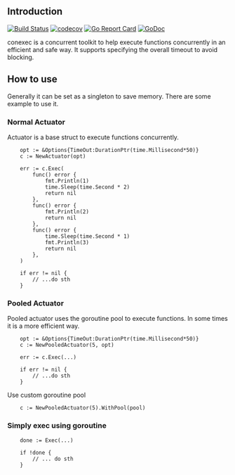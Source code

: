 ## Introduction
[![Build Status](https://travis-ci.org/ITcathyh/conexec.svg?branch=master)](https://travis-ci.org/ITcathyh/conexec)
[![codecov](https://codecov.io/gh/ITcathyh/conexec/branch/master/graph/badge.svg)](https://codecov.io/gh/ITcathyh/conexec)
[![Go Report Card](https://goreportcard.com/badge/github.com/ITcathyh/conexec)](https://goreportcard.com/report/github.com/ITcathyh/conexec)
[![GoDoc](https://godoc.org/github.com/ITcathyh/conexec?status.svg)](https://godoc.org/github.com/ITcathyh/conexec)

conexec is a concurrent toolkit to help execute functions concurrently in an efficient and safe way. It supports specifying the overall timeout to avoid blocking.

## How to use
Generally it can be set as a singleton to save memory. There are some example to use it.
### Normal Actuator
Actuator is a base struct to execute functions concurrently.
```
	opt := &Options{TimeOut:DurationPtr(time.Millisecond*50)}
	c := NewActuator(opt)
	
	err := c.Exec(
		func() error {
			fmt.Println(1)
			time.Sleep(time.Second * 2)
			return nil
		},
		func() error {
			fmt.Println(2)
			return nil
		},
		func() error {
			time.Sleep(time.Second * 1)
			fmt.Println(3)
			return nil
		},
	)
	
	if err != nil {
		// ...do sth
	}
```
### Pooled Actuator
Pooled actuator uses the goroutine pool to execute functions. In some times it is a more efficient way.
```
	opt := &Options{TimeOut:DurationPtr(time.Millisecond*50)}
	c := NewPooledActuator(5, opt)
	
	err := c.Exec(...)
	
	if err != nil {
		// ...do sth
	}
```
Use custom goroutine pool
```
	c := NewPooledActuator(5).WithPool(pool)
```
### Simply exec using goroutine
```
	done := Exec(...)

	if !done {
		// ... do sth 
	}
```
